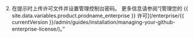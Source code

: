 2. 在提示时上传许可文件并设置管理控制台密码。 更多信息请参阅“[管理您的 {{ site.data.variables.product.prodname_enterprise }} 许可](/enterprise/{{ currentVersion }}/admin/guides/installation/managing-your-github-enterprise-license/)。”
